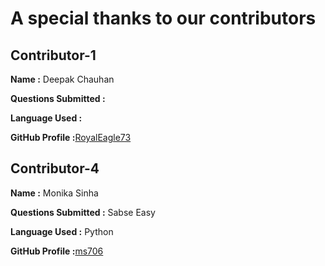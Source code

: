# A special thanks to our contributors

## Contributor-1

**Name :** Deepak Chauhan

**Questions Submitted :** 

**Language Used :**

**GitHub Profile :**[RoyalEagle73](https://github.com/royaleagle73)

## Contributor-4

**Name :** Monika Sinha

**Questions Submitted :** Sabse Easy 

**Language Used :** Python

**GitHub Profile :**[ms706](https://github.com/ms706)
